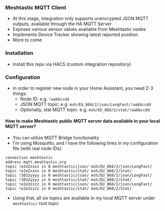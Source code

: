 ### Meshtastic MQTT Client

  * At this stage, integration only supports unencrypted JSON MQTT outputs, available through the HA MQTT Server
  * Exposes various sensor values available from Meshtastic nodes
  * Implements Device Tracker showing latest reported position
  * More to come

### Installation

  * Install this repo via HACS (custom integration repository)

### Configuration

  * In order to register new node in your Home Assistant, you need 2-3 things:
    * Node ID: e.g. `!aabbccdd`
    * JSON MQTT topic: e.g. `msh/EU_868/2/json/LongFast/!aabbccdd`
    * Optionally, stat MQTT topic: e.g. `msh/EU_868/2/stat/!aabbccdd`

#### How to make Meshtastic public MQTT server data available in your local MQTT server?

  * You can utilize MQTT Bridge functionality
  * I'm using Mosquitto, and I have the following lines in my configuration file (with real node IDs):
    
```
connection meshtastic
address mqtt.meshtastic.org
topic !e2e2xxxx in 0 meshtastic/json/ msh/EU_868/2/json/LongFast/
topic !e2e2xxxx in 0 meshtastic/stat/ msh/EU_868/2/stat/
topic !3032yyyy in 0 meshtastic/json/ msh/EU_868/2/json/LongFast/
topic !3032yyyy in 0 meshtastic/stat/ msh/EU_868/2/stat/
topic !e2e3zzzz in 0 meshtastic/json/ msh/EU_868/2/json/LongFast/
topic !e2e3zzzz in 0 meshtastic/stat/ msh/EU_868/2/stat/
  ```
  * Using that, all six topics are available in my local MQTT server under `meshtastic/` root topic
